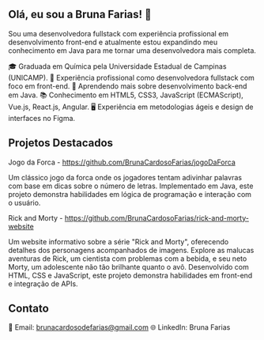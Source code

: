 

## Olá, eu sou a Bruna Farias! 👋
Sou uma desenvolvedora fullstack com experiência profissional em desenvolvimento front-end e atualmente estou expandindo meu conhecimento em Java para me tornar uma desenvolvedora mais completa.

🎓 Graduada em Química pela Universidade Estadual de Campinas (UNICAMP).
💼 Experiência profissional como desenvolvedora fullstack com foco em front-end.
🌱 Aprendendo mais sobre desenvolvimento back-end em Java.
📚 Conhecimento em HTML5, CSS3, JavaScript (ECMAScript), Vue.js, React.js, Angular.
🖥️ Experiência em metodologias ágeis e design de interfaces no Figma.

 ## Projetos Destacados
 Jogo da Forca - https://github.com/BrunaCardosoFarias/jogoDaForca

Um clássico jogo da forca onde os jogadores tentam adivinhar palavras com base em dicas sobre o número de letras. Implementado em Java, este projeto demonstra habilidades em lógica de programação e interação com o usuário.

 Rick and Morty - https://github.com/BrunaCardosoFarias/rick-and-morty-website

Um website informativo sobre a série "Rick and Morty", oferecendo detalhes dos personagens acompanhados de imagens. Explore as malucas aventuras de Rick, um cientista com problemas com a bebida, e seu neto Morty, um adolescente não tão brilhante quanto o avô. Desenvolvido com HTML, CSS e JavaScript, este projeto demonstra habilidades em front-end e integração de APIs.

## Contato
📧 Email: brunacardosodefarias@gmail.com
🌐 LinkedIn: Bruna Farias

